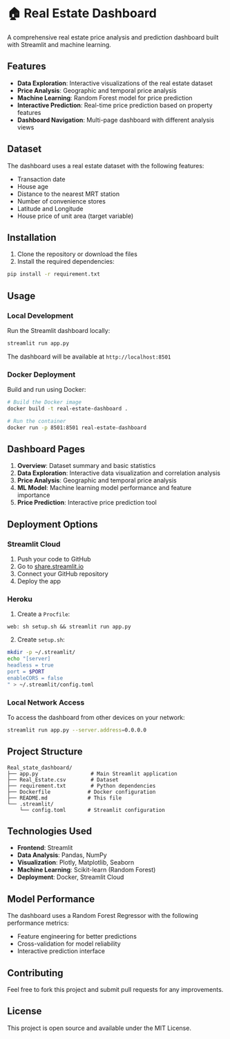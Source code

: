 # 🏠 Real Estate Dashboard

A comprehensive real estate price analysis and prediction dashboard built with Streamlit and machine learning.

## Features

- **Data Exploration**: Interactive visualizations of the real estate dataset
- **Price Analysis**: Geographic and temporal price analysis
- **Machine Learning**: Random Forest model for price prediction
- **Interactive Prediction**: Real-time price prediction based on property features
- **Dashboard Navigation**: Multi-page dashboard with different analysis views

## Dataset

The dashboard uses a real estate dataset with the following features:
- Transaction date
- House age
- Distance to the nearest MRT station
- Number of convenience stores
- Latitude and Longitude
- House price of unit area (target variable)

## Installation

1. Clone the repository or download the files
2. Install the required dependencies:
```bash
pip install -r requirement.txt
```

## Usage

### Local Development
Run the Streamlit dashboard locally:
```bash
streamlit run app.py
```

The dashboard will be available at `http://localhost:8501`

### Docker Deployment
Build and run using Docker:
```bash
# Build the Docker image
docker build -t real-estate-dashboard .

# Run the container
docker run -p 8501:8501 real-estate-dashboard
```

## Dashboard Pages

1. **Overview**: Dataset summary and basic statistics
2. **Data Exploration**: Interactive data visualization and correlation analysis
3. **Price Analysis**: Geographic and temporal price analysis
4. **ML Model**: Machine learning model performance and feature importance
5. **Price Prediction**: Interactive price prediction tool

## Deployment Options

### Streamlit Cloud
1. Push your code to GitHub
2. Go to [share.streamlit.io](https://share.streamlit.io)
3. Connect your GitHub repository
4. Deploy the app

### Heroku
1. Create a `Procfile`:
```
web: sh setup.sh && streamlit run app.py
```

2. Create `setup.sh`:
```bash
mkdir -p ~/.streamlit/
echo "[server]
headless = true
port = $PORT
enableCORS = false
" > ~/.streamlit/config.toml
```

### Local Network Access
To access the dashboard from other devices on your network:
```bash
streamlit run app.py --server.address=0.0.0.0
```

## Project Structure
```
Real_state_dashboard/
├── app.py                 # Main Streamlit application
├── Real_Estate.csv        # Dataset
├── requirement.txt        # Python dependencies
├── Dockerfile            # Docker configuration
├── README.md             # This file
└── .streamlit/
    └── config.toml       # Streamlit configuration
```

## Technologies Used

- **Frontend**: Streamlit
- **Data Analysis**: Pandas, NumPy
- **Visualization**: Plotly, Matplotlib, Seaborn
- **Machine Learning**: Scikit-learn (Random Forest)
- **Deployment**: Docker, Streamlit Cloud

## Model Performance

The dashboard uses a Random Forest Regressor with the following performance metrics:
- Feature engineering for better predictions
- Cross-validation for model reliability
- Interactive prediction interface

## Contributing

Feel free to fork this project and submit pull requests for any improvements.

## License

This project is open source and available under the MIT License.